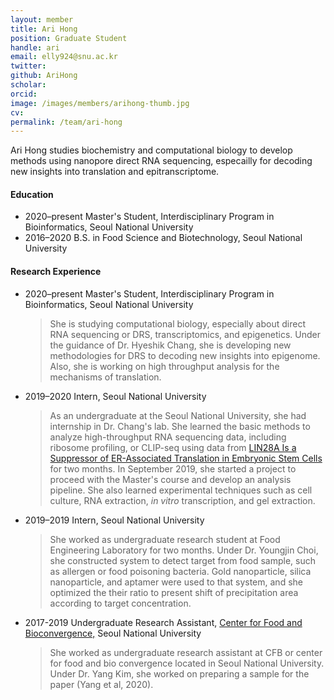 ```yaml
---
layout: member
title: Ari Hong
position: Graduate Student
handle: ari
email: elly924@snu.ac.kr
twitter: 
github: AriHong
scholar: 
orcid: 
image: /images/members/arihong-thumb.jpg
cv: 
permalink: /team/ari-hong
---
```


Ari Hong studies biochemistry and computational biology to develop
methods using nanopore direct RNA sequencing, especailly for decoding
new insights into translation and epitranscriptome.

#### Education

<ul class="chronological">
  <li><span>2020–present</span> Master's Student, Interdisciplinary Program in Bioinformatics, Seoul National University</li>
  <li><span>2016–2020</span> B.S. in Food Science and Biotechnology, Seoul National University</li>
</ul>


#### Research Experience

<ul class="chronological">
  <li><span>2020–present</span> Master's Student, Interdisciplinary
  Program in Bioinformatics, Seoul National University<br/>
  <blockquote>She is studying computational biology, especially about
  direct RNA sequencing or DRS, transcriptomics, and epigenetics. Under
  the guidance of Dr. Hyeshik Chang, she is developing new methodologies for
  DRS to decoding new insights into epigenome. Also, she is working on high
  throughput analysis for the mechanisms of translation.</blockquote></li>
  <li><span>2019–2020</span> Intern, Seoul National University<br/>
  <blockquote>As an undergraduate at the Seoul National University,
  she had internship in Dr. Chang's lab. She learned the basic methods
  to analyze high-throughput RNA sequencing data, including ribosome
  profiling, or CLIP-seq using data from <a href="https://www.cell.com/fulltext/S0092-8674%2812%2901234-2">LIN28A Is a Suppressor of ER-Associated Translation in Embryonic Stem Cells</a>
  for two months. In September 2019, she started a project to proceed with
  the Master's course and develop an analysis pipeline. She also learned
  experimental techniques such as cell culture, RNA extraction, <i>in vitro</i>
  transcription, and gel extraction.</blockquote></li>
  <li><span>2019–2019</span> Intern, Seoul National University<br/>
  <blockquote>She worked as undergraduate research student at Food Engineering
  Laboratory for two months. Under Dr. Youngjin Choi, she constructed system
  to detect target from food sample, such as allergen or food poisoning
  bacteria. Gold nanoparticle, silica nanoparticle, and aptamer were
  used to that system, and she optimized the their ratio to present shift
  of precipitation area according to target concentration.</blockquote></li>
<li><span>2017-2019</span> Undergraduate Research Assistant, <a href="http://calslab.snu.ac.kr/cfb/">Center for Food and Bioconvergence,</a> Seoul National University<br/>
  <blockquote>She worked as undergraduate research assistant at CFB
  or center for food and bio convergence located in Seoul National
  University. Under Dr. Yang Kim, she worked on preparing a sample for the
  paper (Yang et al, 2020).</blockquote>
  </li>
</ul>
